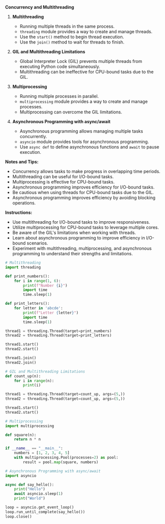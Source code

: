 **Concurrency and Multithreading**

1. **Multithreading**
   - Running multiple threads in the same process.
   - `threading` module provides a way to create and manage threads.
   - Use the `start()` method to begin thread execution.
   - Use the `join()` method to wait for threads to finish.

2. **GIL and Multithreading Limitations**
   - Global Interpreter Lock (GIL) prevents multiple threads from executing Python code simultaneously.
   - Multithreading can be ineffective for CPU-bound tasks due to the GIL.

3. **Multiprocessing**
   - Running multiple processes in parallel.
   - `multiprocessing` module provides a way to create and manage processes.
   - Multiprocessing can overcome the GIL limitations.

4. **Asynchronous Programming with async/await**
   - Asynchronous programming allows managing multiple tasks concurrently.
   - `asyncio` module provides tools for asynchronous programming.
   - Use `async def` to define asynchronous functions and `await` to pause execution.

**Notes and Tips:**
- Concurrency allows tasks to make progress in overlapping time periods.
- Multithreading can be useful for I/O-bound tasks.
- Multiprocessing is effective for CPU-bound tasks.
- Asynchronous programming improves efficiency for I/O-bound tasks.
- Be cautious when using threads for CPU-bound tasks due to the GIL.
- Asynchronous programming improves efficiency by avoiding blocking operations.

**Instructions:**
- Use multithreading for I/O-bound tasks to improve responsiveness.
- Utilize multiprocessing for CPU-bound tasks to leverage multiple cores.
- Be aware of the GIL's limitations when working with threads.
- Learn about asynchronous programming to improve efficiency in I/O-bound scenarios.
- Experiment with multithreading, multiprocessing, and asynchronous programming to understand their strengths and limitations.

```python
# Multithreading
import threading

def print_numbers():
    for i in range(1, 6):
        print(f"Number {i}")
        import time
        time.sleep(1)

def print_letters():
    for letter in 'abcde':
        print(f"Letter {letter}")
        import time
        time.sleep(1)

thread1 = threading.Thread(target=print_numbers)
thread2 = threading.Thread(target=print_letters)

thread1.start()
thread2.start()

thread1.join()
thread2.join()

# GIL and Multithreading Limitations
def count_up(n):
    for i in range(n):
        print(i)

thread1 = threading.Thread(target=count_up, args=(5,))
thread2 = threading.Thread(target=count_up, args=(5,))

thread1.start()
thread2.start()

# Multiprocessing
import multiprocessing

def square(n):
    return n * n

if __name__ == "__main__":
    numbers = [1, 2, 3, 4, 5]
    with multiprocessing.Pool(processes=2) as pool:
        result = pool.map(square, numbers)

# Asynchronous Programming with async/await
import asyncio

async def say_hello():
    print("Hello")
    await asyncio.sleep(1)
    print("World")

loop = asyncio.get_event_loop()
loop.run_until_complete(say_hello())
loop.close()
```

